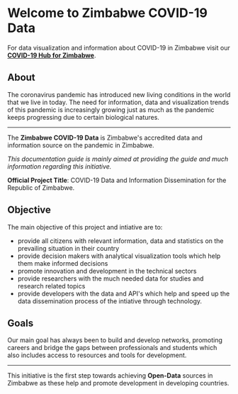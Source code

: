 # Welcome to Zimbabwe COVID-19 Data

For data visualization and information about COVID-19 in Zimbabwe visit our [**COVID-19 Hub for Zimbabwe**](https://covid19.africansurveyors.net/).

## About

The coronavirus pandemic has introduced new living conditions in the world that we live in today. The need for information, data and visualization trends of this pandemic is increasingly growing just as much as the pandemic keeps progressing due to certain biological natures. 

***
The **Zimbabwe COVID-19 Data** is Zimbabwe's accredited data and information source on the pandemic in Zimbabwe. 

_This documentation guide is mainly aimed at providing the guide and much information regarding this initiative._

**Official Project Title**: COVID-19 Data and Information Dissemination for the Republic of Zimbabwe. 

## Objective

The main objective of this project and intiative are to: 

- provide all citizens with relevant information, data and statistics on the prevailing situation in their country
- provide decision makers with analytical visualization tools which help them make informed decisions
- promote innovation and development in the technical sectors 
- provide researchers with the much needed data for studies and research related topics
- provide developers with the data and API's which help and speed up the data dissemination process of the intiative through technology. 

## Goals 

Our main goal has always been to build and develop networks, promoting careers and bridge the gaps between professionals and students which also includes access to resources and tools for development. 

***

This initiative is the first step towards achieving **Open-Data** sources in Zimbabwe as these help and promote development in developing countries. 
